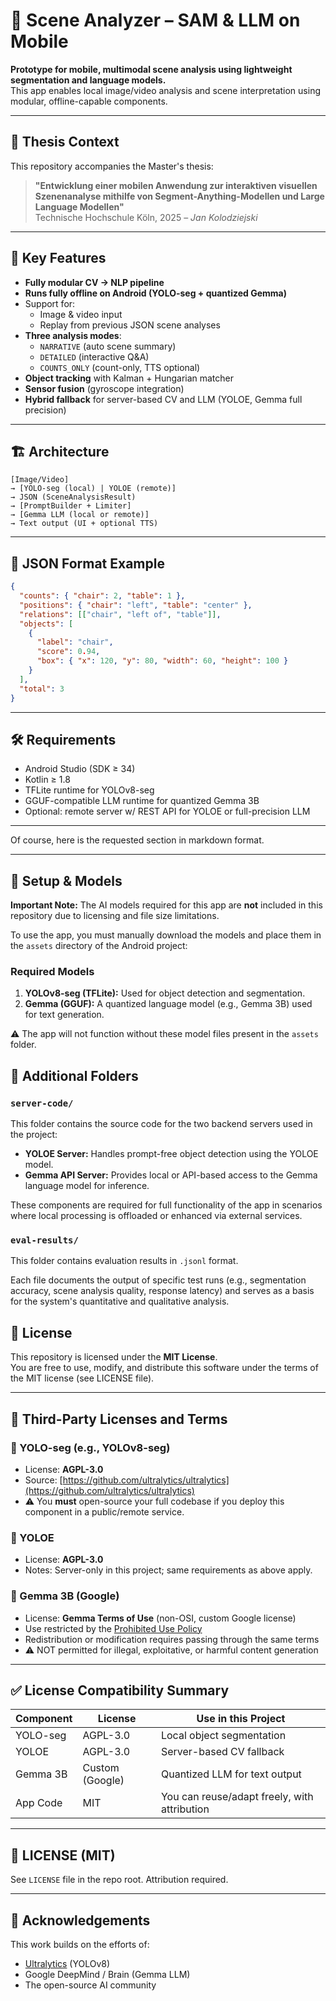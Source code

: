 # 📱 Scene Analyzer – SAM & LLM on Mobile

**Prototype for mobile, multimodal scene analysis using lightweight segmentation and language models.**  
This app enables local image/video analysis and scene interpretation using modular, offline-capable components.

---

## 📘 Thesis Context

This repository accompanies the Master's thesis:

> **"Entwicklung einer mobilen Anwendung zur interaktiven visuellen Szenenanalyse mithilfe von Segment-Anything-Modellen und Large Language Modellen"**  
> Technische Hochschule Köln, 2025 – *Jan Kolodziejski*

---

## 🧠 Key Features

- **Fully modular CV → NLP pipeline**
- **Runs fully offline on Android (YOLO-seg + quantized Gemma)**
- Support for:
  - Image & video input
  - Replay from previous JSON scene analyses
- **Three analysis modes**:
  - `NARRATIVE` (auto scene summary)
  - `DETAILED` (interactive Q&A)
  - `COUNTS_ONLY` (count-only, TTS optional)
- **Object tracking** with Kalman + Hungarian matcher
- **Sensor fusion** (gyroscope integration)
- **Hybrid fallback** for server-based CV and LLM (YOLOE, Gemma full precision)

---

## 🏗️ Architecture

```text
[Image/Video] 
→ [YOLO-seg (local) | YOLOE (remote)] 
→ JSON (SceneAnalysisResult) 
→ [PromptBuilder + Limiter] 
→ [Gemma LLM (local or remote)] 
→ Text output (UI + optional TTS)
```

---

## 📂 JSON Format Example

```json
{
  "counts": { "chair": 2, "table": 1 },
  "positions": { "chair": "left", "table": "center" },
  "relations": [["chair", "left of", "table"]],
  "objects": [
    {
      "label": "chair",
      "score": 0.94,
      "box": { "x": 120, "y": 80, "width": 60, "height": 100 }
    }
  ],
  "total": 3
}
```

---

## 🛠 Requirements

- Android Studio (SDK ≥ 34)
- Kotlin ≥ 1.8
- TFLite runtime for YOLOv8-seg
- GGUF-compatible LLM runtime for quantized Gemma 3B
- Optional: remote server w/ REST API for YOLOE or full-precision LLM

---

Of course, here is the requested section in markdown format.

---

## 🚀 Setup & Models

**Important Note:** The AI models required for this app are **not** included in this repository due to licensing and file size limitations.

To use the app, you must manually download the models and place them in the `assets` directory of the Android project:

### Required Models

1. **YOLOv8-seg (TFLite):** Used for object detection and segmentation.
2. **Gemma (GGUF):** A quantized language model (e.g., Gemma 3B) used for text generation.

⚠️ The app will not function without these model files present in the `assets` folder.

## 📁 Additional Folders

### `server-code/`

This folder contains the source code for the two backend servers used in the project:

- **YOLOE Server:** Handles prompt-free object detection using the YOLOE model.
- **Gemma API Server:** Provides local or API-based access to the Gemma language model for inference.

These components are required for full functionality of the app in scenarios where local processing is offloaded or enhanced via external services.

### `eval-results/`

This folder contains evaluation results in `.jsonl` format.

Each file documents the output of specific test runs (e.g., segmentation accuracy, scene analysis quality, response latency) and serves as a basis for the system's quantitative and qualitative analysis.

## 📜 License

This repository is licensed under the **MIT License**.  
You are free to use, modify, and distribute this software under the terms of the MIT license (see LICENSE file).

---

## 📎 Third-Party Licenses and Terms

### 🔷 YOLO-seg (e.g., YOLOv8-seg)
- License: **AGPL-3.0**
- Source: [https://github.com/ultralytics/ultralytics](https://github.com/ultralytics/ultralytics)
- ⚠️ You **must** open-source your full codebase if you deploy this component in a public/remote service.

### 🔷 YOLOE
- License: **AGPL-3.0**
- Notes: Server-only in this project; same requirements as above apply.

### 🔷 Gemma 3B (Google)
- License: **Gemma Terms of Use** (non-OSI, custom Google license)
- Use restricted by the [Prohibited Use Policy](https://ai.google.dev/gemma/terms)
- Redistribution or modification requires passing through the same terms
- ⚠️ NOT permitted for illegal, exploitative, or harmful content generation

---

## ✅ License Compatibility Summary

| Component  | License      | Use in this Project         |
|------------|--------------|-----------------------------|
| YOLO-seg   | AGPL-3.0     | Local object segmentation   |
| YOLOE      | AGPL-3.0     | Server-based CV fallback    |
| Gemma 3B   | Custom (Google) | Quantized LLM for text output |
| App Code   | MIT          | You can reuse/adapt freely, with attribution |

---

## 📄 LICENSE (MIT)

See `LICENSE` file in the repo root. Attribution required.

---

## 🧾 Acknowledgements

This work builds on the efforts of:
- [Ultralytics](https://github.com/ultralytics) (YOLOv8)
- Google DeepMind / Brain (Gemma LLM)
- The open-source AI community

